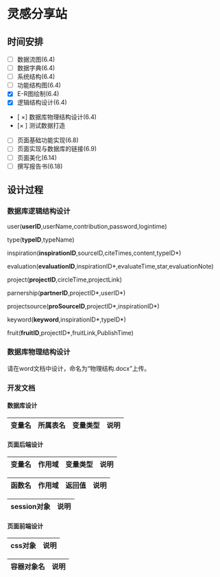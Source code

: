 # 灵感分享站
## 时间安排
- [ ] 数据流图(6.4)
- [ ] 数据字典(6.4)
- [ ] 系统结构(6.4)
- [ ] 功能结构图(6.4)
- [x] E-R图绘制(6.4)
- [x] 逻辑结构设计(6.4)
- [ ×] 数据库物理结构设计(6.4)
- [× ] 测试数据打造
- [ ] 页面基础功能实现(6.8)
- [ ] 页面实现与数据库的链接(6.9)
- [ ] 页面美化(6.14)
- [ ] 撰写报告书(6.18)
## 设计过程
### 数据库逻辑结构设计
user(**userID**,userName,contribution,password,logintime)

type(**typeID**,typeName)

inspiration(**inspirationID**,sourceID,citeTimes,content,typeID\*)

evaluation(**evaluationID**,inspirationID\*,evaluateTime,star,evaluationNote)

project(**projectID**,circleTime,projectLink)

parnership(**partnerID**,projectID\*,userID\*)

projectsource(**proSourceID**,projectID\*,inspirationID\*)

keyword(**keyword**,inspirationID\*,typeID\*)

fruit(**fruitID**,projectID\*,fruitLink,PublishTime)

### 数据库物理结构设计

请在word文档中设计，命名为“物理结构.docx”上传。

### 开发文档

#### 数据库设计
|变量名|所属表名|变量类型|说明|
|---|---|---|---|

#### 页面后端设计
|变量名|作用域|变量类型|说明|
|---|---|---|---|

|函数名|作用域|返回值|说明|
|---|---|---|---|

|session对象|说明|
|---|---|

#### 页面前端设计
|css对象|说明|
|---|---|

|容器对象名|说明|
|---|---|
